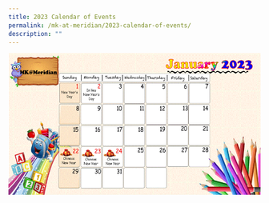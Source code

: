 ```yaml
---
title: 2023 Calendar of Events
permalink: /mk-at-meridian/2023-calendar-of-events/
description: ""
---
```

![](/images/MK@Meridian/MK%20Calender.gif)